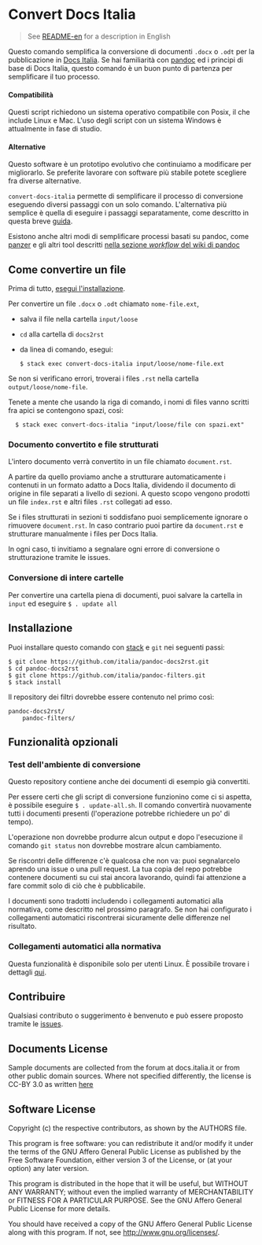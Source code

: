 
# Convert Docs Italia

> See [README-en](README-en.md) for a description in English

Questo comando semplifica la conversione di documenti `.docx` o `.odt`
per la pubblicazione in [Docs Italia](http://docs.italia.it/). Se hai
familiarità con [pandoc](pandoc.org) ed i principi di base di Docs
Italia, questo comando è un buon punto di partenza per semplificare il
tuo processo.

#### Compatibilità

Questi script richiedono un sistema operativo compatibile con Posix,
il che include Linux e Mac. L'uso degli script con un sistema Windows
è attualmente in fase di studio. 

#### Alternative

Questo software è un prototipo evolutivo che continuiamo a modificare
per migliorarlo. Se preferite lavorare con software più stabile potete
scegliere fra diverse alternative.

`convert-docs-italia` permette di semplificare il processo di
conversione eseguendo diversi passaggi con un solo
comando. L'alternativa più semplice è quella di eseguire i passaggi
separatamente, come descritto in questa breve
[guida](https://github.com/italia/pandoc-docs2rst/blob/master/guida.md).

Esistono anche altri modi di semplificare processi basati su pandoc,
come [panzer](https://github.com/msprev/panzer) e gli altri tool
descritti [nella sezione _workflow_ del wiki di pandoc](
https://github.com/jgm/pandoc/wiki/Pandoc-Extras#workflow)

## Come convertire un file

Prima di tutto, [esegui l'installazione](#installazione).

Per convertire un file `.docx` o `.odt` chiamato `nome-file.ext`,

- salva il file nella cartella `input/loose`

- `cd` alla cartella di `docs2rst`

- da linea di comando, esegui:

      $ stack exec convert-docs-italia input/loose/nome-file.ext

Se non si verificano errori, troverai i files `.rst` nella cartella
`output/loose/nome-file`.

Tenete a mente che usando la riga di comando, i nomi di files vanno
scritti fra apici se contengono spazi, così:

      $ stack exec convert-docs-italia "input/loose/file con spazi.ext"

### Documento convertito e file strutturati

L'intero documento verrà convertito in un file chiamato `document.rst`. 

A partire da quello proviamo anche a strutturare automaticamente i
contenuti in un formato adatto a Docs Italia, dividendo il documento di origine
in file separati a livello di sezioni. A questo scopo vengono prodotti un file
`index.rst` e altri files `.rst` collegati ad esso.

Se i files strutturati in sezioni ti soddisfano puoi semplicemente
ignorare o rimuovere `document.rst`. In caso contrario puoi partire da
`document.rst` e strutturare manualmente i files per Docs Italia.

In ogni caso, ti invitiamo a segnalare ogni errore di conversione o
strutturazione tramite le issues.

### Conversione di intere cartelle

Per convertire una cartella piena di documenti, puoi
salvare la cartella in `input` ed eseguire `$ . update all`

## Installazione

Puoi installare questo comando con
[stack](https://docs.haskellstack.org/en/stable/README/#how-to-install)
e `git` nei seguenti passi:

    $ git clone https://github.com/italia/pandoc-docs2rst.git
    $ cd pandoc-docs2rst
    $ git clone https://github.com/italia/pandoc-filters.git
    $ stack install

Il repository dei filtri dovrebbe essere contenuto nel primo così:

    pandoc-docs2rst/
        pandoc-filters/

## Funzionalità opzionali

### Test dell'ambiente di conversione

Questo repository contiene anche dei documenti di esempio già convertiti. 

Per essere certi che gli script di conversione funzionino come ci si
aspetta, è possibile eseguire `$ . update-all.sh`. Il comando
convertirà nuovamente tutti i documenti presenti (l'operazione
potrebbe richiedere un po' di tempo).

L'operazione non dovrebbe produrre alcun output e dopo l'esecuzione il 
comando `git status` non dovrebbe mostrare alcun cambiamento.

Se riscontri delle differenze c'è qualcosa che non va: puoi
segnalarcelo aprendo una issue o una pull request. La tua copia del
repo potrebbe contenere documenti su cui stai ancora lavorando, quindi
fai attenzione a fare commit solo di ciò che è pubblicabile.

I documenti sono tradotti includendo i collegamenti automatici alla
normativa, come descritto nel prossimo paragrafo. Se non hai
configurato i collegamenti automatici riscontrerai sicuramente delle
differenze nel risultato.

### Collegamenti automatici alla normativa

Questa funzionalità è disponibile solo per utenti Linux. È possibile
trovare i dettagli
[qui](https://github.com/italia/pandoc-docs2rst/blob/master/link-normattiva.md).

## Contribuire

Qualsiasi contributo o suggerimento è benvenuto e può
essere proposto tramite le [issues](https://github.com/italia/pandoc-docs2rst/issues).

## Documents License

Sample documents are collected from the forum at docs.italia.it or
from other public domain sources. Where not specified differently, the
license is CC-BY 3.0 as written
[here](https://developers.italia.it/en/note-legali/)

## Software License

Copyright (c) the respective contributors, as shown by the AUTHORS file.

This program is free software: you can redistribute it and/or modify
it under the terms of the GNU Affero General Public License as published
by the Free Software Foundation, either version 3 of the License, or
(at your option) any later version.

This program is distributed in the hope that it will be useful,
but WITHOUT ANY WARRANTY; without even the implied warranty of
MERCHANTABILITY or FITNESS FOR A PARTICULAR PURPOSE.  See the
GNU Affero General Public License for more details.

You should have received a copy of the GNU Affero General Public License
along with this program.  If not, see <http://www.gnu.org/licenses/>.
